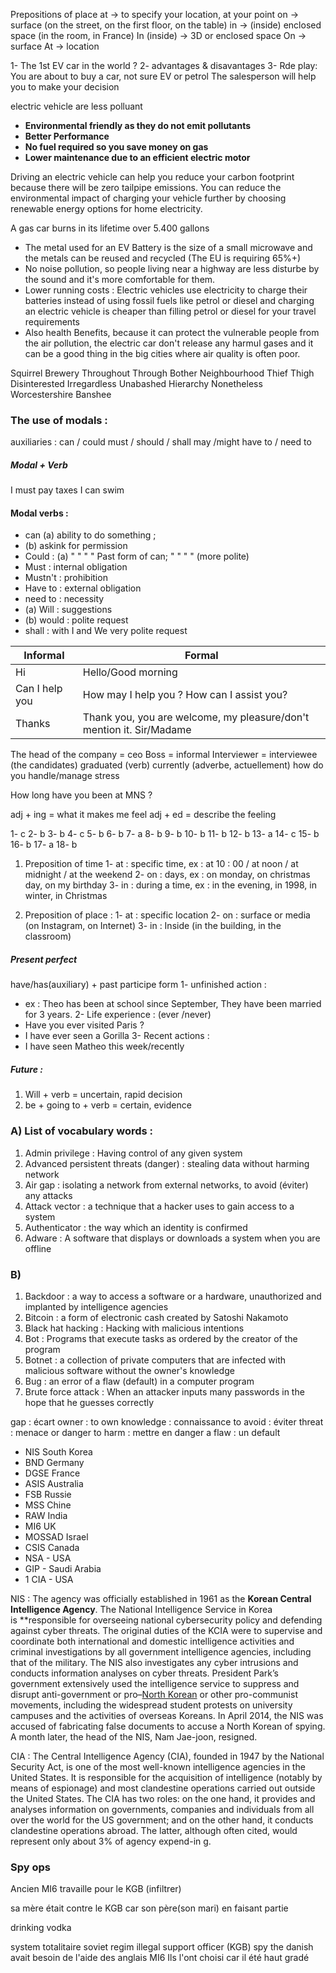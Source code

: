 


Prepositions of place
at -> to specify your location, at your point
on -> surface (on the street, on the first floor, on the table)
in -> (inside) enclosed space (in the room, in France)
In (inside) -> 3D or enclosed space
On -> surface
At -> location


1- The 1st EV car in the world ? 
2- advantages & disavantages
3- Rde play: You are about to buy a car, not sure EV or petrol The salesperson will help you to make your decision


electric vehicle are less polluant 

- **Environmental friendly as they do not emit pollutants**
- **Better Performance**
- **No fuel required so you save money on gas**
- **Lower maintenance due to an efficient electric motor**

Driving an electric vehicle can help you reduce your carbon footprint because there will be zero tailpipe emissions. You can reduce the environmental impact of charging your vehicle further by choosing renewable energy options for home electricity.









A gas car burns in its lifetime over 5.400 gallons

- The metal used for an EV Battery is the size of a small microwave and the metals can be reused and recycled (The EU is requiring 65%+)
- No noise pollution, so people living near a highway are less disturbe by the sound and it's more comfortable for them. 
- Lower running costs : Electric vehicles use electricity to charge their batteries instead of using fossil fuels like petrol or diesel and charging an electric vehicle is cheaper than filling petrol or diesel for your travel requirements
- Also health Benefits, because it can protect the vulnerable people from the air pollution, the electric car don't release any harmul gases and it can be a good thing in the big cities where air quality is often poor.


Squirrel
Brewery
Throughout
Through
Bother
Neighbourhood
Thief
Thigh
Disinterested
Irregardless
Unabashed
Hierarchy
Nonetheless
Worcestershire
Banshee


### The use of modals :
auxiliaries : can / could 
must / should / shall
may /might
have to / need to

##### Modal + Verb
I must pay taxes
I can swim



#### Modal verbs :

- can (a) ability to do something ; 
- (b) askink for permission
- Could : (a) "   "   "    "   Past form of can; "  "  "   " (more polite)
- Must : internal obligation
- Mustn't : prohibition
-  Have to : external obligation
- need to : necessity
- (a) Will : suggestions 
- (b) would : polite request
- shall : with I and We very polite request 



| Informal       | Formal                                                               |
| -------------- | -------------------------------------------------------------------- |
| Hi             | Hello/Good morning                                                   |
| Can I help you | How may I help you ? How can I assist you?                           |
| Thanks         | Thank you, you are welcome, my pleasure/don't mention it. Sir/Madame |

The head of the company = ceo
Boss = informal
Interviewer = interviewee (the candidates)
graduated (verb)
currently (adverbe, actuellement)
how do you handle/manage stress

How long have you been at MNS ?


adj + ing = what it makes me feel
adj + ed = describe the feeling


1- c
2- b
3- b
4- c
5- b
6- b
7- a
8- b
9- b
10- b
11- b
12- b
13- a
14- c
15- b
16- b
17- a 
18- b

1) Preposition of time 
1- at : specific time, ex : at 10 : 00 / at noon / at midnight / at the weekend
2- on : days, ex : on monday, on christmas day, on my birthday
3- in : during a time, ex : in the evening, in 1998, in winter, in Christmas

2) Preposition of place :
1- at : specific location 
2- on : surface or media (on Instagram, on Internet)
3- in : Inside (in the building, in the classroom)


##### Present perfect

have/has(auxiliary) + past participe form
1- unfinished action :
- ex : Theo has been at school since September, They have been married for 3 years.
2- Life experience : (ever /never)
- Have you ever visited Paris ?
- I have ever seen a Gorilla
3- Recent actions : 
- I have seen Matheo this week/recently


##### Future :

1) Will + verb = uncertain, rapid decision
2) be + going to + verb = certain, evidence


### A) List of vocabulary words : 


1. Admin privilege : Having control of any given system  
2. Advanced persistent threats (danger) : stealing data without harming network  
3. Air gap : isolating a network from external networks, to avoid (éviter) any attacks  
4. Attack vector : a technique that a hacker uses to gain access to a system  
5. Authenticator : the way which an identity is confirmed
6. Adware : A software that displays or downloads a system when you are offline


### B) 

1. Backdoor : a way to access a software or a hardware, unauthorized and implanted by intelligence agencies
2. Bitcoin : a form of electronic cash created by Satoshi Nakamoto
3. Black hat hacking : Hacking with malicious intentions
4. Bot : Programs that execute tasks as ordered by the creator of the program
5. Botnet : a collection of private computers that are infected with malicious software without the owner's knowledge
6. Bug : an error of a flaw (default) in a computer program
7. Brute force attack : When an attacker inputs many passwords in the hope that he guesses correctly 

gap : écart
owner : to own
knowledge : connaissance
to avoid : éviter
threat : menace or danger
to harm : mettre en danger
a flaw : un default


- NIS South Korea
- BND Germany
- DGSE France
- ASIS Australia
- FSB Russie
- MSS Chine
- RAW India
- MI6 UK
- MOSSAD Israel
- CSIS Canada
- NSA - USA
- GIP - Saudi Arabia
- 1 CIA - USA


NIS : 
The agency was officially established in 1961 as the **Korean Central Intelligence Agency**.
The National Intelligence Service in Korea is **responsible for overseeing national cybersecurity policy and defending against cyber threats.
The original duties of the KCIA were to supervise and coordinate both international and domestic intelligence activities and criminal investigations by all government intelligence agencies, including that of the military.
The NIS also investigates any cyber intrusions and conducts information analyses on cyber threats.
President Park’s government extensively used the intelligence service to suppress and disrupt anti-government or pro–[North Korean](https://en.wikipedia.org/wiki/North_Korea "North Korea") or other pro-communist movements, including the widespread student protests on university campuses and the activities of overseas Koreans.
In April 2014, the NIS was accused of fabricating false documents to accuse a North Korean of spying. A month later, the head of the NIS, Nam Jae-joon, resigned.

CIA :
The Central Intelligence Agency (CIA), founded in 1947 by the National Security Act, is one of the most well-known intelligence agencies in the United States. It is responsible for the acquisition of intelligence (notably by means of espionage) and most clandestine operations carried out outside the United States.
The CIA has two roles: on the one hand, it provides and analyses information on governments, companies and individuals from all over the world for the US government; and on the other hand, it conducts clandestine operations abroad. The latter, although often cited, would represent only about 3% of agency expend-in g.


### Spy ops


Ancien MI6 travaille pour le KGB (infiltrer)

sa mère était contre le KGB car son père(son mari) en faisant partie

drinking vodka 

system totalitaire
soviet regim
illegal support officer (KGB) spy
the danish avait besoin de l'aide des anglais MI6
Ils l'ont choisi car il été haut gradé





